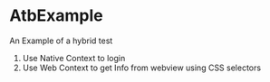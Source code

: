 # AtbExample
An Example of a hybrid test

1. Use Native Context to login
2. Use Web Context to get Info from webview using CSS selectors
